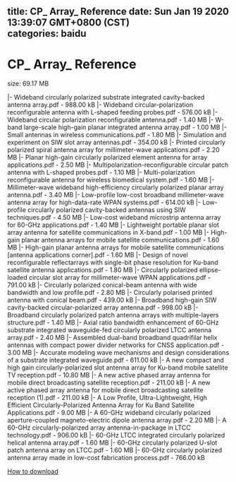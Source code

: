 
title: CP_ Array_ Reference
date: Sun Jan 19 2020 13:39:07 GMT+0800 (CST)    
categories: baidu
---

# CP_ Array_ Reference
size: 69.17 MB
 
 
|- Wideband circularly polarized substrate integrated cavity-backed antenna array.pdf - 988.00 kB
|- Wideband circular-polarization reconfigurable antenna with L-shaped feeding probes.pdf - 576.00 kB
|- Wideband circular polarization reconfigurable antenna.pdf - 1.40 MB
|- W-band large-scale high-gain planar integrated antenna array.pdf - 1.00 MB
|- Small antennas in wireless communications.pdf - 1.80 MB
|- Simulation and experiment on SIW slot array antennas.pdf - 354.00 kB
|- Printed circularly polarized spiral antenna array for millimeter-wave applications.pdf - 2.20 MB
|- Planar high-gain circularly polarized element antenna for array applications.pdf - 2.50 MB
|- Multipolarization-reconfigurable circular patch antenna with L-shaped probes.pdf - 1.10 MB
|- Multi-polarization reconfigurable antenna for wireless biomedical system.pdf - 1.60 MB
|- Millimeter-wave wideband high-efficiency circularly polarized planar array antenna.pdf - 3.40 MB
|- Low-profile low-cost broadband millimeter-wave antenna array for high-data-rate WPAN systems.pdf - 614.00 kB
|- Low-profile circularly polarized cavity-backed antennas using SIW techniques.pdf - 4.50 MB
|- Low-cost wideband microstrip antenna array for 60-GHz applications.pdf - 1.40 MB
|- Lightweight portable planar slot array antenna for satellite communications in X-band.pdf - 1.00 MB
|- High-gain planar antenna arrays for mobile satellite communications.pdf - 1.60 MB
|- High-gain planar antenna arrays for mobile satellite communications [antenna applications corner].pdf - 1.60 MB
|- Design of novel reconfigurable reflectarrays with single-bit phase resolution for Ku-band satellite antenna applications.pdf - 1.80 MB
|- Circularly polarized ellipse-loaded circular slot array for millimeter-wave WPAN applications.pdf - 791.00 kB
|- Circularly polarized conical-beam antenna with wide bandwidth and low profile.pdf - 2.80 MB
|- Circularly polarised printed antenna with conical beam.pdf - 439.00 kB
|- Broadband high-gain SIW cavity-backed circular-polarized array antenna.pdf - 998.00 kB
|- Broadband circularly polarized patch antenna arrays with multiple-layers structure.pdf - 1.40 MB
|- Axial ratio bandwidth enhancement of 60-GHz substrate integrated waveguide-fed circularly polarized LTCC antenna array.pdf - 2.40 MB
|- Assembled dual-band broadband quadrifilar helix antennas with compact power divider networks for CNSS application.pdf - 3.00 MB
|- Accurate modeling wave mechanisms and design considerations of a substrate integrated waveguide.pdf - 611.00 kB
|- A new compact and high gain circularly-polarized slot antenna array for Ku-band mobile satellite TV reception.pdf - 10.80 MB
|- A new active phased array antenna for mobile direct broadcasting satellite reception.pdf - 211.00 kB
|- A new active phased array antenna for mobile direct broadcasting satellite reception (1).pdf - 211.00 kB
|- A Low Profile, Ultra-Lightweight, High Efficient Circularly-Polarized Antenna Array for Ku Band Satellite Applications.pdf - 9.00 MB
|- A 60-GHz wideband circularly polarized aperture-coupled magneto-electric dipole antenna array.pdf - 2.20 MB
|- A 60-GHz circularly-polarized array antenna-in-package in LTCC technology.pdf - 906.00 kB
|- 60-GHz LTCC integrated circularly polarized helical antenna array.pdf - 1.60 MB
|- 60-GHz circularly polarized U-slot patch antenna array on LTCC.pdf - 1.60 MB
|- 60-GHz circularly polarized antenna array made in low-cost fabrication process.pdf - 766.00 kB

[How to download](https://bpcam.bemobtrk.com/go/2ceec3aa-1ca2-46d6-b9ff-aaa5c184517c?jno=1164)